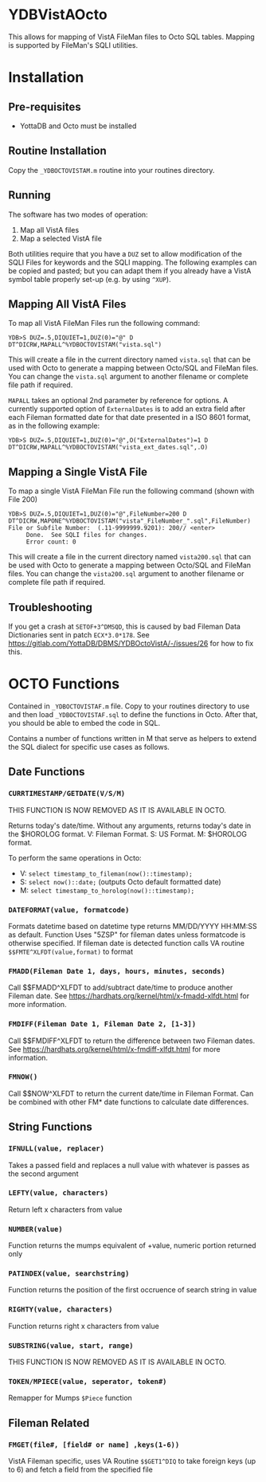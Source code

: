 # YDBVistAOcto
This allows for mapping of VistA FileMan files to Octo SQL tables. Mapping is
supported by FileMan's SQLI utilities.

# Installation
## Pre-requisites

 * YottaDB and Octo must be installed

## Routine Installation

Copy the `_YDBOCTOVISTAM.m` routine into your routines directory.

## Running

The software has two modes of operation:

 1. Map all VistA files
 2. Map a selected VistA file

Both utilities require that you have a `DUZ` set to allow modification of the SQLI Files for keywords and the SQLI mapping. The following examples can be copied and pasted; but you can adapt them if you already have a VistA symbol table properly set-up (e.g. by using `^XUP`).

## Mapping All VistA Files

To map all VistA FileMan Files run the following command:

```
YDB>S DUZ=.5,DIQUIET=1,DUZ(0)="@" D DT^DICRW,MAPALL^%YDBOCTOVISTAM("vista.sql")
```

This will create a file in the current directory named `vista.sql` that can be used with Octo to generate a mapping between Octo/SQL and FileMan files. You can change the `vista.sql` argument to another filename or complete file path if required.

`MAPALL` takes an optional 2nd parameter by reference for options. A currently
supported option of `ExternalDates` is to add an extra field after each Fileman
formatted date for that date presented in a ISO 8601 format, as in the
following example:

```
YDB>S DUZ=.5,DIQUIET=1,DUZ(0)="@",O("ExternalDates")=1 D DT^DICRW,MAPALL^%YDBOCTOVISTAM("vista_ext_dates.sql",.O)
```

## Mapping a Single VistA File
To map a single VistA FileMan File run the following command (shown with File 200)

```
YDB>S DUZ=.5,DIQUIET=1,DUZ(0)="@",FileNumber=200 D DT^DICRW,MAPONE^%YDBOCTOVISTAM("vista"_FileNumber_".sql",FileNumber)
File or Subfile Number:  (.11-9999999.9201): 200// <enter>
     Done.  See SQLI files for changes.
     Error count: 0
```

This will create a file in the current directory named `vista200.sql` that can
be used with Octo to generate a mapping between Octo/SQL and FileMan files. You
can change the `vista200.sql` argument to another filename or complete file
path if required.

## Troubleshooting
If you get a crash at `SETOF+3^DMSQD`, this is caused by bad Fileman Data
Dictionaries sent in patch `ECX*3.0*178`. See
https://gitlab.com/YottaDB/DBMS/YDBOctoVistA/-/issues/26 for how to fix this.

# OCTO Functions
Contained in `_YDBOCTOVISTAF.m` file. Copy to your routines directory to use
and then load `_YDBOCTOVISTAF.sql` to define the functions in Octo. After that,
you should be able to embed the code in SQL.

Contains a number of functions written in M that serve as helpers to extend
the SQL dialect for specific use cases as follows.

## Date Functions
### `CURRTIMESTAMP/GETDATE(V/S/M)`
THIS FUNCTION IS NOW REMOVED AS IT IS AVAILABLE IN OCTO.

Returns today's date/time. Without any arguments, returns today's date in the
$HOROLOG format. V: Fileman Format. S: US Format. M: $HOROLOG format.

To perform the same operations in Octo:

- V: `select timestamp_to_fileman(now()::timestamp);`
- S: `select now()::date;` (outputs Octo default formatted date)
- M: `select timestamp_to_horolog(now()::timestamp);`

### `DATEFORMAT(value, formatcode)`
Formats datetime based on datetime type returns MM/DD/YYYY HH:MM:SS as default. Function Uses "5ZSP" for fileman dates unless formatcode is otherwise specified. If fileman date is detected function calls VA routine `$$FMTE^XLFDT(value,format)` to format

### `FMADD(Fileman Date 1, days, hours, minutes, seconds)`
Call $$FMADD^XLFDT to add/subtract date/time to produce another Fileman date. See https://hardhats.org/kernel/html/x-fmadd-xlfdt.html for more information.

### `FMDIFF(Fileman Date 1, Fileman Date 2, [1-3])`
Call $$FMDIFF^XLFDT to return the difference between two Fileman dates. See https://hardhats.org/kernel/html/x-fmdiff-xlfdt.html for more information.

### `FMNOW()`
Call $$NOW^XLFDT to return the current date/time in Fileman Format. Can be combined with other FM\* date functions to calculate date differences.

## String Functions
### `IFNULL(value, replacer)`
Takes a passed field and replaces a null value with whatever is passes as the second argument

### `LEFTY(value, characters)`
Return left x characters from value

### `NUMBER(value)`
Function returns the mumps equivalent of +value, numeric portion returned only

### `PATINDEX(value, searchstring)`
Function returns the position of the first occruence of search string in value

### `RIGHTY(value, characters)`
Function returns right x characters from value

### `SUBSTRING(value, start, range)`
THIS FUNCTION IS NOW REMOVED AS IT IS AVAILABLE IN OCTO.

### `TOKEN/MPIECE(value, seperator, token#)`
Remapper for Mumps `$Piece` function

## Fileman Related
### `FMGET(file#, [field# or name] ,keys(1-6))`
VistA Fileman specific, uses VA Routine `$$GET1^DIQ` to take foreign keys (up to 6) and fetch a field from the specified file
